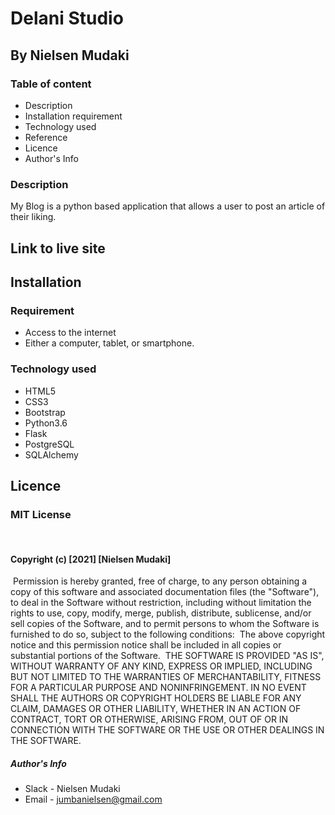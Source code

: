 # Delani Studio

## By Nielsen Mudaki

### Table of content

* Description
* Installation requirement
* Technology used
* Reference
* Licence
* Author's Info

### Description

My Blog is a python based application that allows a user to post an article of their liking.

## Link to live site



## Installation

### Requirement

* Access to the internet
* Either a computer, tablet, or smartphone.

### Technology used

* HTML5
* CSS3
* Bootstrap
* Python3.6
* Flask
* PostgreSQL
* SQLAlchemy

## Licence

### MIT License

​

#### Copyright (c) [2021] [Nielsen Mudaki]

​
Permission is hereby granted, free of charge, to any person obtaining a copy
of this software and associated documentation files (the "Software"), to deal
in the Software without restriction, including without limitation the rights
to use, copy, modify, merge, publish, distribute, sublicense, and/or sell
copies of the Software, and to permit persons to whom the Software is
furnished to do so, subject to the following conditions:
​
The above copyright notice and this permission notice shall be included in all
copies or substantial portions of the Software.
​
THE SOFTWARE IS PROVIDED "AS IS", WITHOUT WARRANTY OF ANY KIND, EXPRESS OR
IMPLIED, INCLUDING BUT NOT LIMITED TO THE WARRANTIES OF MERCHANTABILITY,
FITNESS FOR A PARTICULAR PURPOSE AND NONINFRINGEMENT. IN NO EVENT SHALL THE
AUTHORS OR COPYRIGHT HOLDERS BE LIABLE FOR ANY CLAIM, DAMAGES OR OTHER
LIABILITY, WHETHER IN AN ACTION OF CONTRACT, TORT OR OTHERWISE, ARISING FROM,
OUT OF OR IN CONNECTION WITH THE SOFTWARE OR THE USE OR OTHER DEALINGS IN THE
SOFTWARE.
​
##### Author's Info

* Slack - Nielsen Mudaki
* Email - jumbanielsen@gmail.com
